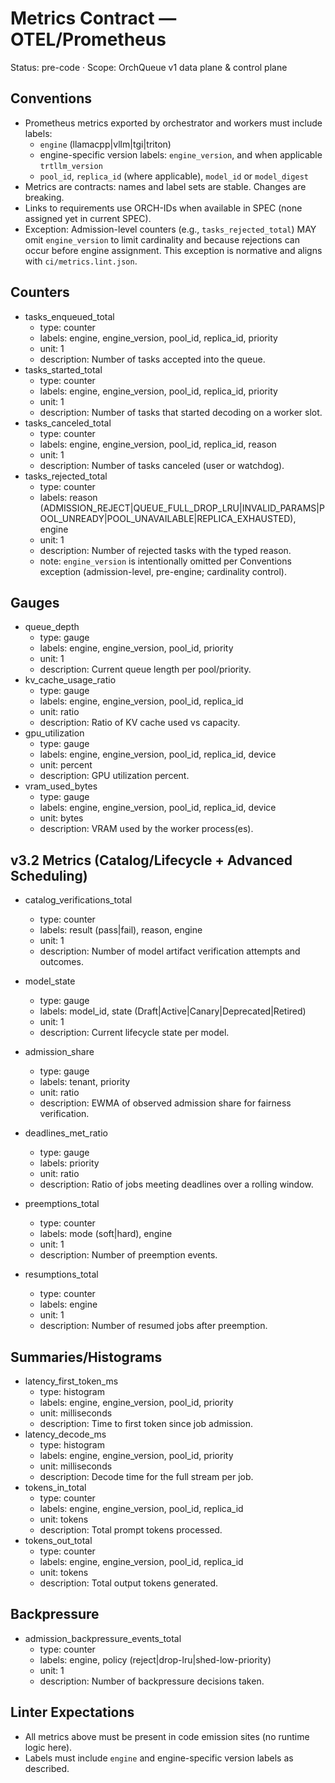 # Metrics Contract — OTEL/Prometheus

Status: pre-code · Scope: OrchQueue v1 data plane & control plane

## Conventions

- Prometheus metrics exported by orchestrator and workers must include labels:
  - `engine` (llamacpp|vllm|tgi|triton)
  - engine-specific version labels: `engine_version`, and when applicable `trtllm_version`
  - `pool_id`, `replica_id` (where applicable), `model_id` or `model_digest`
- Metrics are contracts: names and label sets are stable. Changes are breaking.
- Links to requirements use ORCH-IDs when available in SPEC (none assigned yet in current SPEC).
- Exception: Admission-level counters (e.g., `tasks_rejected_total`) MAY omit `engine_version` to limit cardinality and because rejections can occur before engine assignment. This exception is normative and aligns with `ci/metrics.lint.json`.

## Counters

- tasks_enqueued_total
  - type: counter
  - labels: engine, engine_version, pool_id, replica_id, priority
  - unit: 1
  - description: Number of tasks accepted into the queue.
- tasks_started_total
  - type: counter
  - labels: engine, engine_version, pool_id, replica_id, priority
  - unit: 1
  - description: Number of tasks that started decoding on a worker slot.
- tasks_canceled_total
  - type: counter
  - labels: engine, engine_version, pool_id, replica_id, reason
  - unit: 1
  - description: Number of tasks canceled (user or watchdog). 
- tasks_rejected_total
  - type: counter
  - labels: reason (ADMISSION_REJECT|QUEUE_FULL_DROP_LRU|INVALID_PARAMS|POOL_UNREADY|POOL_UNAVAILABLE|REPLICA_EXHAUSTED), engine
  - unit: 1
  - description: Number of rejected tasks with the typed reason.
  - note: `engine_version` is intentionally omitted per Conventions exception (admission-level, pre-engine; cardinality control).

## Gauges

- queue_depth
  - type: gauge
  - labels: engine, engine_version, pool_id, priority
  - unit: 1
  - description: Current queue length per pool/priority.
- kv_cache_usage_ratio
  - type: gauge
  - labels: engine, engine_version, pool_id, replica_id
  - unit: ratio
  - description: Ratio of KV cache used vs capacity.
- gpu_utilization
  - type: gauge
  - labels: engine, engine_version, pool_id, replica_id, device
  - unit: percent
  - description: GPU utilization percent.
- vram_used_bytes
  - type: gauge
  - labels: engine, engine_version, pool_id, replica_id, device
  - unit: bytes
  - description: VRAM used by the worker process(es).

## v3.2 Metrics (Catalog/Lifecycle + Advanced Scheduling)

- catalog_verifications_total
  - type: counter
  - labels: result (pass|fail), reason, engine
  - unit: 1
  - description: Number of model artifact verification attempts and outcomes.

- model_state
  - type: gauge
  - labels: model_id, state (Draft|Active|Canary|Deprecated|Retired)
  - unit: 1
  - description: Current lifecycle state per model.

- admission_share
  - type: gauge
  - labels: tenant, priority
  - unit: ratio
  - description: EWMA of observed admission share for fairness verification.

- deadlines_met_ratio
  - type: gauge
  - labels: priority
  - unit: ratio
  - description: Ratio of jobs meeting deadlines over a rolling window.

- preemptions_total
  - type: counter
  - labels: mode (soft|hard), engine
  - unit: 1
  - description: Number of preemption events.

- resumptions_total
  - type: counter
  - labels: engine
  - unit: 1
  - description: Number of resumed jobs after preemption.

## Summaries/Histograms

- latency_first_token_ms
  - type: histogram
  - labels: engine, engine_version, pool_id, priority
  - unit: milliseconds
  - description: Time to first token since job admission.
- latency_decode_ms
  - type: histogram
  - labels: engine, engine_version, pool_id, priority
  - unit: milliseconds
  - description: Decode time for the full stream per job.
- tokens_in_total
  - type: counter
  - labels: engine, engine_version, pool_id, replica_id
  - unit: tokens
  - description: Total prompt tokens processed.
- tokens_out_total
  - type: counter
  - labels: engine, engine_version, pool_id, replica_id
  - unit: tokens
  - description: Total output tokens generated.

## Backpressure

- admission_backpressure_events_total
  - type: counter
  - labels: engine, policy (reject|drop-lru|shed-low-priority)
  - unit: 1
  - description: Number of backpressure decisions taken.

## Linter Expectations

- All metrics above must be present in code emission sites (no runtime logic here).
- Labels must include `engine` and engine-specific version labels as described.
